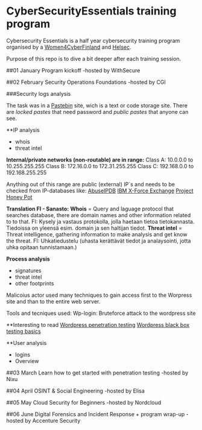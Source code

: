 # CyberSecurityEssentials training program

Cybersecurity Essentials is a half year cybersecurity training program organised by a [Women4CyberFinland](https://www.women4cyberfinland.com/cse2024) and [Helsec](https://helsec.fi).

Purpose of this repo is to dive a bit deeper after each training session.

##01 January
Program kickoff -hosted by WithSecure

##02 February
Security Operations Foundations -hosted by CGI

###Security logs analysis

The task was in a [Pastebin](https://pastebin.com/faq) site, wich is a text or code storage site. There are *locked pastes* that need password and *public pastes* that anyone can see. 

**IP analysis
- whois
- threat intel

**Internal/private networks (non-routable) are in range:**
Class A: 10.0.0.0 to 10.255.255.255
Class B: 172.16.0.0 to 172.31.255.255
Class C: 192.168.0.0 to 192.168.255.255

Anything out of this range are public (external) IP´s and needs to be checked from IP-databases like:
[AbuseIPDB](https://www.abuseipdb.com)
[IBM X-Force Exchange](https://exchange.xforce.ibmcloud.com)
[Project Honey Pot](https://www.projecthoneypot.org/search_ip.php)
[]()

**Translation FI - Sanasto:**
**Whois** = Query and laguage protocol that searches database, there are domain names and other information related to to that. FI: Kysely ja vastaus protokolla, jolla haetaan tietoa tietokannasta. Tiedoissa on yleensä esim. domain ja sen haltijan tiedot.
**Threat intel** = Threat intelligence, gathering information to make analysis and get know the threat. FI: Uhkatiedustelu (uhasta kerättävät tiedot ja analaysointi, jotta uhka opitaan tunnistamaan.)

**Process analysis**
- signatures
- threat intel
- other footprints

Malicoius actor used many techniques to gain access first to the Worpress site and than to the entire web server.

Tools and tecniques used:
Wp-login: Bruteforce attack to the wordpress site

**Interesting to read
[Wordpress penetration testing](https://www.getastra.com/blog/security-audit/wordpress-penetration-testing/)
[Wordpress black box testing basics](https://wpscan.com/blog/wordpress-black-box-testing-basics/)

**User analysis
- logins
- Overview

##03 March
Learn how to get started with penetration testing -hosted by Nixu

##04 April
OSINT & Social Engineering -hosted by Elisa

##05 May
Cloud Security for Beginners -hosted by Nordcloud

##06 June
Digital Forensics and Incident Response + program wrap-up -hosted by Accenture Security
